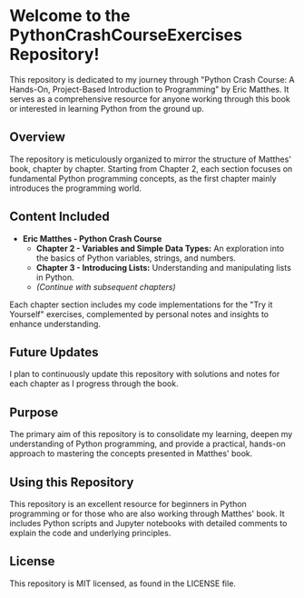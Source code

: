 # Welcome to the PythonCrashCourseExercises Repository!

This repository is dedicated to my journey through "Python Crash Course: A Hands-On, Project-Based Introduction to Programming" by Eric Matthes. It serves as a comprehensive resource for anyone working through this book or interested in learning Python from the ground up.

## Overview

The repository is meticulously organized to mirror the structure of Matthes' book, chapter by chapter. Starting from Chapter 2, each section focuses on fundamental Python programming concepts, as the first chapter mainly introduces the programming world.

## Content Included

- **Eric Matthes - Python Crash Course**
  - **Chapter 2 - Variables and Simple Data Types:** An exploration into the basics of Python variables, strings, and numbers.
  - **Chapter 3 - Introducing Lists:** Understanding and manipulating lists in Python.
  - _(Continue with subsequent chapters)_

Each chapter section includes my code implementations for the "Try it Yourself" exercises, complemented by personal notes and insights to enhance understanding.

## Future Updates

I plan to continuously update this repository with solutions and notes for each chapter as I progress through the book.

## Purpose

The primary aim of this repository is to consolidate my learning, deepen my understanding of Python programming, and provide a practical, hands-on approach to mastering the concepts presented in Matthes' book.

## Using this Repository

This repository is an excellent resource for beginners in Python programming or for those who are also working through Matthes' book. It includes Python scripts and Jupyter notebooks with detailed comments to explain the code and underlying principles.

## License

This repository is MIT licensed, as found in the LICENSE file.
